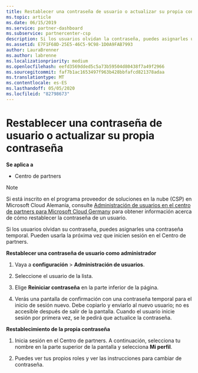 ```yaml
---
title: Restablecer una contraseña de usuario o actualizar su propia contraseña | Centro de Partners
ms.topic: article
ms.date: 06/15/2019
ms.service: partner-dashboard
ms.subservice: partnercenter-csp
description: Si los usuarios olvidan la contraseña, puedes asignarles una contraseña temporal nueva. Pueden usarla la próxima vez que inicien sesión en el Centro de partners.
ms.assetid: E7F1F68D-25E5-46C5-9C98-1D0A9FAB7993
author: LauraBrenner
ms.author: labrenne
ms.localizationpriority: medium
ms.openlocfilehash: eefd3569dded5c5a73b59504d80438f7a49f2966
ms.sourcegitcommit: faf7b1ac1653497f963b428bbfafcd821378adaa
ms.translationtype: MT
ms.contentlocale: es-ES
ms.lasthandoff: 05/05/2020
ms.locfileid: "82798673"
---
```

# <a name="reset-a-user-password-or-update-your-own-password"></a>Restablecer una contraseña de usuario o actualizar su propia contraseña

**Se aplica a**

-  Centro de partners
   
> [!NOTE]  
>  Si está inscrito en el programa proveedor de soluciones en la nube (CSP) en Microsoft Cloud Alemania, consulte [Administración de usuarios en el centro de partners para Microsoft Cloud Germany](user-management-in-partner-center-for-microsoft-cloud-germany.md) para obtener información acerca de cómo restablecer la contraseña de un usuario.

Si los usuarios olvidan su contraseña, puedes asignarles una contraseña temporal. Pueden usarla la próxima vez que inicien sesión en el Centro de partners.

**Restablecer una contraseña de usuario como administrador**

1.  Vaya a **configuración** &gt; **Administración de usuarios**.
2.  Seleccione el usuario de la lista.

3.  Elige **Reiniciar contraseña** en la parte inferior de la página.

4.  Verás una pantalla de confirmación con una contraseña temporal para el inicio de sesión nuevo. Debe copiarlo y enviarlo al nuevo usuario; no es accesible después de salir de la pantalla. Cuando el usuario inicie sesión por primera vez, se le pedirá que actualice la contraseña.

**Restablecimiento de la propia contraseña**

1.  Inicia sesión en el Centro de partners. A continuación, selecciona tu nombre en la parte superior de la pantalla y selecciona **Mi perfil**.

2.  Puedes ver tus propios roles y ver las instrucciones para cambiar de contraseña.

 

 



